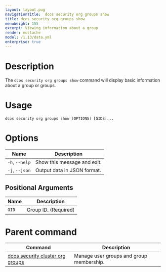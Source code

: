 ```yaml
---
layout: layout.pug
navigationTitle:  dcos security org groups show
title: dcos security org groups show
menuWeight: 155
excerpt: Viewing information about a group
render: mustache
model: /1.13/data.yml
enterprise: true
---
```


# Description

The `dcos security org groups show` command will display basic information about a group or groups.

# Usage

```
dcos security org groups show [OPTIONS] [GIDS]...
```

# Options

| Name |  Description |
|---------|-------------|
|  `-h`, `--help` |  Show this message and exit.|
| `-j`, `--json` | Output data in JSON format. |

## Positional Arguments

| Name |  Description |
|---------|-------------|
| `GID` | Group ID. (Required)|

# Parent command

| Command | Description |
|---------|-------------|
| [dcos security cluster org groups](/mesosphere/dcos/1.13/cli/command-reference/dcos-security/dcos-security-org/dcos-security-org-groups/) |  Manage user groups and group membership. |
